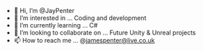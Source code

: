 - 👋 Hi, I’m @JayPenter
- 👀 I’m interested in ... Coding and development
- 🌱 I’m currently learning ... C#
- 💞️ I’m looking to collaborate on ... Future Unity & Unreal projects 
- 📫 How to reach me ... @jamespenter@live.co.uk

<!---
JayPenter/JayPenter is a ✨ special ✨ repository because its `README.md` (this file) appears on your GitHub profile.
You can click the Preview link to take a look at your changes.
--->
